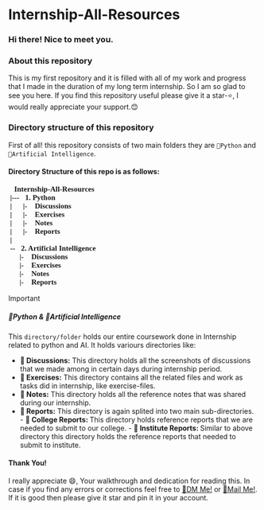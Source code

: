 # Internship-All-Resources

### Hi there! Nice to meet you.

### About this repository
This is my first repository and it is filled with all of my work and progress that I made in the duration of my long term internship. So I am so glad to see you here. If you find this repository useful please give it a star-⭐, I would really appreciate your support.😊

### Directory structure of this repository
First of all! this repository consists of two main folders they are `📁Python` and `📁Artificial Intelligence`.

#### Directory Structure of this repo is as follows:
<pre style="font-family: 'Consolas'; font-size: 15px; font-weight: bolder;">
📁Internship-All-Resources
 |---📁1. Python
 |      |- 📁Discussions
 |      |- 📁Exercises
 |      |- 📁Notes
 |      |- 📁Reports
 |
 --📁2. Artificial Intelligence
      |- 📁Discussions
      |- 📁Exercises
      |- 📁Notes
      |- 📁Reports
</pre>
> [!IMPORTANT]
> ##### 📁Python & 📁Artificial Intelligence
> This `directory/folder` holds our entire coursework done in Internship related to python and AI.
It holds variours directories like:
> - <B>📁 Discussions:</B> This directory holds all the screenshots of discussions that we made among in certain days during internship period.
> - <B>📁 Exercises:</B> This directory contains all the related files and work as tasks did in internship, like exercise-files.
> - <B>📁 Notes:</B> This directory holds all the reference notes that was shared during our internship.
> - <B>📁 Reports:</B> This directory is again splited into two main sub-directories.
    - <B>📁 College Reports: </B> This directory holds reference reports that we are needed to submit to our college. 
    - <B>📁 Institute Reports: </B> Similar to above directory this directory holds the reference reports that needed to submit to institute.

#### Thank You!
I really appreciate 😄, Your walkthrough and dedication for reading this. In case if you find any errors or corrections feel free to [💬DM Me!](https://instagram.com/devamanikanta_sala) or [📧Mail Me!](mailto:devamanikantasala@outlook.com). If it is good then please give it star and pin it in your account.
